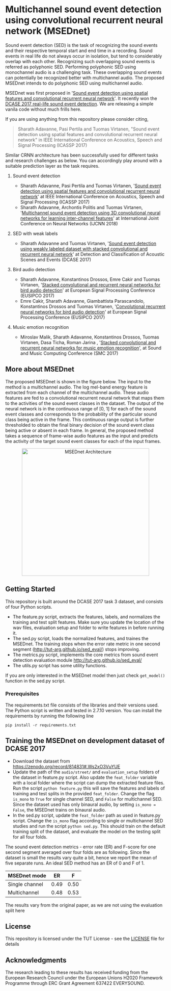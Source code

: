 # Multichannel sound event detection using convolutional recurrent neural network (MSEDnet)
Sound event detection (SED) is the task of recognizing the sound events and their respective temporal start and end time in a recording. Sound events in real life do not always occur in isolation, but tend to considerably overlap with each other.
Recognizing such overlapping sound events is referred as polyphonic SED. Performing polyphonic SED using monochannel audio is a challenging task. These overlapping sound events can potentially be recognized better with multichannel audio.
The proposed MSEDnet intends to do polyphonic SED using multichannel audio.

MSEDnet was first proposed in '[Sound event detection using spatial features and convolutional recurrent neural network](https://arxiv.org/abs/1706.02291 "Arxiv paper")'. It recently won the [DCASE 2017 real-life sound event detection](https://goo.gl/8eqCg3 "Challenge webpage"). We are releasing a simple vanila code without much frills here. 

If you are using anything from this repository please consider citing,

>Sharath Adavanne, Pasi Pertila and Tuomas Virtanen, "Sound event detection using spatial features and convolutional recurrent neural network" in IEEE International Conference on Acoustics, Speech and Signal Processing (ICASSP 2017)

Similar CRNN architecture has been successfully used for different tasks and research challenges as below. You can accordingly play around with a suitable prediction layer as the task requires.

1. Sound event detection
   - Sharath Adavanne, Pasi Pertila and Tuomas Virtanen, '[Sound event detection using spatial features and convolutional recurrent neural network](https://arxiv.org/abs/1706.02291 "Arxiv paper")' at IEEE International Conference on Acoustics, Speech and Signal Processing (ICASSP 2017) 
   - Sharath Adavanne, Archontis Politis and Tuomas Virtanen, '[Multichannel sound event detection using 3D convolutional neural networks for learning inter-channel features](https://arxiv.org/abs/1801.09522 "Arxiv paper")' at International Joint Conference on Neural Networks (IJCNN 2018)

2. SED with weak labels
   - Sharath Adavanne and Tuomas Virtanen, '[Sound event detection using weakly labeled dataset with stacked convolutional and recurrent neural network](https://arxiv.org/abs/1710.02998 "Arxiv paper")' at Detection and Classification of Acoustic Scenes and Events (DCASE 2017)

3. Bird audio detection 
   - Sharath Adavanne, Konstantinos Drossos, Emre Cakir and Tuomas Virtanen, '[Stacked convolutional and recurrent neural networks for bird audio detection](https://arxiv.org/abs/1706.02047 "Arxiv paper")' at European Signal Processing Conference (EUSIPCO 2017)
   - Emre Cakir, Sharath Adavanne, Giambattista Parascandolo, Konstantinos Drossos and Tuomas Virtanen, '[Convolutional recurrent neural networks for bird audio detection](https://arxiv.org/abs/1703.02317 "Arxiv paper")' at European Signal Processing Conference (EUSIPCO 2017)

4. Music emotion recognition
   - Miroslav Malik, Sharath Adavanne, Konstantinos Drossos, Tuomas Virtanen, Dasa Ticha, Roman Jarina , '[Stacked convolutional and recurrent neural networks for music emotion recognition](https://arxiv.org/abs/1706.02292 "Arxiv paper")', at Sound and Music Computing Conference (SMC 2017)

## More about MSEDnet
The proposed MSEDnet is shown in the figure below. The input to the method is a multichannel audio.  The log mel-band energy feature is extracted from each channel of the multichannel audio.
These audio features are fed to a convolutional recurrent neural network that maps them to the activities of the sound event classes in the dataset. The output of the neural network is in the
continuous range of [0, 1] for each of the sound event classes and corresponds to the probability of the particular sound class being active in the frame. This continuous range output is further
thresholded to obtain the final binary decision of the sound event class being active or absent in each frame. In general, the proposed method takes a sequence of frame-wise audio features as the
input and predicts the activity of the target sound event classes for each of the input frames.

<p align="center">
   <img src="https://github.com/sharathadavanne/multichannel-sed-crnn/blob/master/images/CRNN_SED_DCASE2017_task3.jpg" width="400" title="MSEDnet Architecture">
</p>


## Getting Started

This repository is built around the DCASE 2017 task 3 dataset, and consists of four Python scripts. 
* The feature.py script, extracts the features, labels, and normalizes the training and test split features. Make sure you update the location of the wav files, evaluation setup and folder to write features in before running it. 
* The sed.py script, loads the normalized features, and traines the MSEDnet. The training stops when the error rate metric in one second segment (http://tut-arg.github.io/sed_eval/) stops improving.
* The metrics.py script, implements the core metrics from sound event detection evaluation module http://tut-arg.github.io/sed_eval/
* The utils.py script has some utility functions.

If you are only interested in the MSEDnet model then just check  `get_model()` function in the sed.py script.


### Prerequisites

The requirements.txt file consists of the libraries and their versions used. The Python script is written and tested in 2.7.10 version. You can install the requirements by running the following line

```
pip install -r requirements.txt
```
## Training the MSEDnet on development dataset of DCASE 2017

* Download the dataset from https://zenodo.org/record/814831#.Ws2xO3VuYUE
* Update the path of the `audio/street/` and `evaluation_setup` folders of the dataset in feature.py script. Also update the `feat_folder` variable with a local folder where the script can dump the extracted feature files. Run the script `python feature.py` this will save the features and labels of training and test splits in the provided `feat_folder`. Change the flag `is_mono` to `True` for single channel SED, and `False` for multichannel SED. Since the dataset used has only binaural audio, by setting `is_mono = False`, the MSEDnet trains on binaural audio.
* In the sed.py script, update the `feat_folder` path as used in feature.py script.  Change the `is_mono` flag according to single or multichannel SED studies and run the script `python sed.py`. This should train on the default training split of the dataset, and evaluate the model on the testing split for all four folds.

The sound event detection metrics - error rate (ER) and F-score for one second segment averaged over four folds are as following. Since the dataset is small the results vary quite a bit, hence we report the mean of five separate runs. An ideal SED method has an ER of 0 and F of 1.

| MSEDnet mode | ER | F|
| ----| --- | --- |
| Single channel | 0.49 | 0.50 |
| Multichannel |0.48 | 0.53|

The results vary from the original paper, as we are not using the evaluation split here

## License

This repository is licensed under the TUT License - see the [LICENSE](LICENSE) file for details

## Acknowledgments

The research leading to these results has received funding from the European Research Council under the European Unions H2020 Framework Programme through ERC Grant Agreement 637422 EVERYSOUND.
